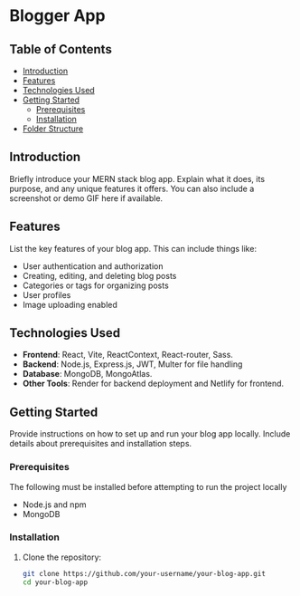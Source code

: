 # Blogger App

## Table of Contents

- [Introduction](#introduction)
- [Features](#features)
- [Technologies Used](#technologies-used)
- [Getting Started](#getting-started)
  - [Prerequisites](#prerequisites)
  - [Installation](#installation)
- [Folder Structure](#folder-structure)
## Introduction

Briefly introduce your MERN stack blog app. Explain what it does, its purpose, and any unique features it offers. You can also include a screenshot or demo GIF here if available.

## Features

List the key features of your blog app. This can include things like:

- User authentication and authorization
- Creating, editing, and deleting blog posts
- Categories or tags for organizing posts
- User profiles
- Image uploading enabled

## Technologies Used

- **Frontend**: React, Vite, ReactContext, React-router, Sass.
- **Backend**:  Node.js, Express.js, JWT, Multer for file handling
- **Database**:  MongoDB, MongoAtlas.
- **Other Tools**: Render for backend deployment and Netlify for frontend.

## Getting Started

Provide instructions on how to set up and run your blog app locally. Include details about prerequisites and installation steps.

### Prerequisites

The following must be installed before attempting to run the project locally
- Node.js and npm
- MongoDB

### Installation

1. Clone the repository:

   ```bash
   git clone https://github.com/your-username/your-blog-app.git
   cd your-blog-app
